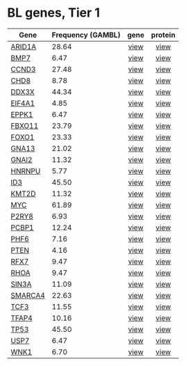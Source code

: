 # BL genes, Tier 1
| Gene | Frequency (GAMBL) |  gene | protein |
| ------ | ---- | :-: | :-: |
| [ARID1A](ARID1A) | 28.64 | [view](../images/proteinpaint/ARID1A.svg) | [view](../images/proteinpaint/ARID1A_NM_006015.svg) |
| [BMP7](BMP7) | 6.47 | [view](../images/proteinpaint/BMP7.svg) | [view](../images/proteinpaint/BMP7_NM_001719.svg) |
| [CCND3](CCND3) | 27.48 | [view](../images/proteinpaint/CCND3.svg) | [view](../images/proteinpaint/CCND3_NM_001760.svg) |
| [CHD8](CHD8) | 8.78 | [view](../images/proteinpaint/CHD8.svg) | [view](../images/proteinpaint/CHD8_NM_001170629.svg) |
| [DDX3X](DDX3X) | 44.34 | [view](../images/proteinpaint/DDX3X.svg) | [view](../images/proteinpaint/DDX3X_NM_001356.svg) |
| [EIF4A1](EIF4A1) | 4.85 | [view](../images/proteinpaint/EIF4A1.svg) | [view](../images/proteinpaint/EIF4A1_NM_001416.svg) |
| [EPPK1](EPPK1) | 6.47 | [view](../images/proteinpaint/EPPK1.svg) | [view](../images/proteinpaint/EPPK1_NM_031308.svg) |
| [FBXO11](FBXO11) | 23.79 | [view](../images/proteinpaint/FBXO11.svg) | [view](../images/proteinpaint/FBXO11_NM_025133.svg) |
| [FOXO1](FOXO1) | 23.33 | [view](../images/proteinpaint/FOXO1.svg) | [view](../images/proteinpaint/FOXO1_NM_002015.svg) |
| [GNA13](GNA13) | 21.02 | [view](../images/proteinpaint/GNA13.svg) | [view](../images/proteinpaint/GNA13_NM_006572.svg) |
| [GNAI2](GNAI2) | 11.32 | [view](../images/proteinpaint/GNAI2.svg) | [view](../images/proteinpaint/GNAI2_NM_002070.svg) |
| [HNRNPU](HNRNPU) | 5.77 | [view](../images/proteinpaint/HNRNPU.svg) | [view](../images/proteinpaint/HNRNPU_NM_031844.svg) |
| [ID3](ID3) | 45.50 | [view](../images/proteinpaint/ID3.svg) | [view](../images/proteinpaint/ID3_NM_002167.svg) |
| [KMT2D](KMT2D) | 11.32 | [view](../images/proteinpaint/KMT2D.svg) | [view](../images/proteinpaint/KMT2D_NM_003482.svg) |
| [MYC](MYC) | 61.89 | [view](../images/proteinpaint/MYC.svg) | [view](../images/proteinpaint/MYC_NM_002467.svg) |
| [P2RY8](P2RY8) | 6.93 | [view](../images/proteinpaint/P2RY8.svg) | [view](../images/proteinpaint/P2RY8_NM_178129.svg) |
| [PCBP1](PCBP1) | 12.24 | [view](../images/proteinpaint/PCBP1.svg) | [view](../images/proteinpaint/PCBP1_NM_006196.svg) |
| [PHF6](PHF6) | 7.16 | [view](../images/proteinpaint/PHF6.svg) | [view](../images/proteinpaint/PHF6_NM_001015877.svg) |
| [PTEN](PTEN) | 4.16 | [view](../images/proteinpaint/PTEN.svg) | [view](../images/proteinpaint/PTEN_NM_000314.svg) |
| [RFX7](RFX7) | 9.47 | [view](../images/proteinpaint/RFX7.svg) | [view](../images/proteinpaint/RFX7_NM_022841.svg) |
| [RHOA](RHOA) | 9.47 | [view](../images/proteinpaint/RHOA.svg) | [view](../images/proteinpaint/RHOA_NM_001664.svg) |
| [SIN3A](SIN3A) | 11.09 | [view](../images/proteinpaint/SIN3A.svg) | [view](../images/proteinpaint/SIN3A_NM_001145358.svg) |
| [SMARCA4](SMARCA4) | 22.63 | [view](../images/proteinpaint/SMARCA4.svg) | [view](../images/proteinpaint/SMARCA4_NM_001128849.svg) |
| [TCF3](TCF3) | 11.55 | [view](../images/proteinpaint/TCF3.svg) | [view](../images/proteinpaint/TCF3_NM_003200.svg) |
| [TFAP4](TFAP4) | 10.16 | [view](../images/proteinpaint/TFAP4.svg) | [view](../images/proteinpaint/TFAP4_NM_003223.svg) |
| [TP53](TP53) | 45.50 | [view](../images/proteinpaint/TP53.svg) | [view](../images/proteinpaint/TP53_NM_000546.svg) |
| [USP7](USP7) | 6.47 | [view](../images/proteinpaint/USP7.svg) | [view](../images/proteinpaint/USP7_NM_003470.svg) |
| [WNK1](WNK1) | 6.70 | [view](../images/proteinpaint/WNK1.svg) | [view](../images/proteinpaint/WNK1_NM_018979.svg) |
